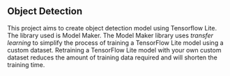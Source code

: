 ## Object Detection 
This project aims to create object detection model using Tensorflow Lite. The library used is Model Maker. The Model Maker library uses *transfer learning* to simplify the process of training a TensorFlow Lite model using a custom dataset. Retraining a TensorFlow Lite model with your own custom dataset reduces the amount of training data required and will shorten the training time.